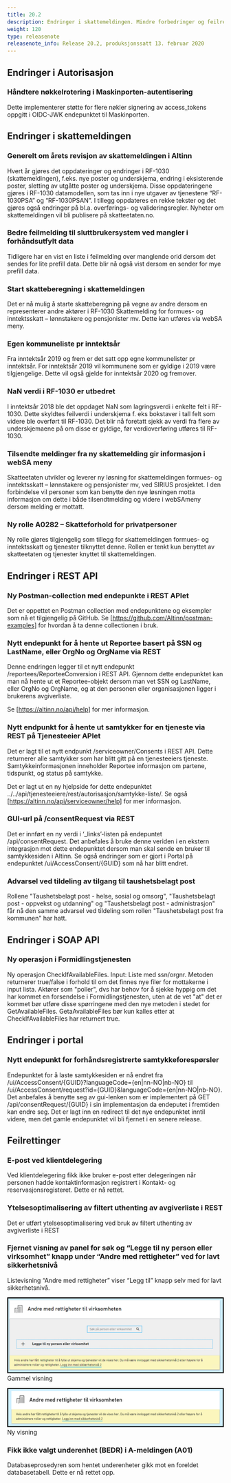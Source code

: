 ```yaml
---
title: 20.2
description: Endringer i skattemeldingen. Mindre forbedringer og feilrettinger
weight: 120
type: releasenote
releasenote_info: Release 20.2, produksjonssatt 13. februar 2020
---
```


## Endringer i Autorisasjon

### Håndtere nøkkelrotering i Maskinporten-autentisering

Dette implementerer støtte for flere nøkler signering av access_tokens oppgitt i OIDC-JWK endepunktet til Maskinporten.

## Endringer i skattemeldingen

### Generelt om årets revisjon av skattemeldingen i Altinn

Hvert år gjøres det oppdateringer og endringer i RF-1030 (skattemeldingen), f.eks. nye poster og underskjema, endring i eksisterende poster, sletting av utgåtte poster og underskjema. Disse oppdateringene gjøres i RF-1030 datamodellen, som tas inn i nye utgaver av tjenestene “RF-1030PSA” og “RF-1030PSAN”. I tillegg oppdateres en rekke tekster og det gjøres også endringer på bl.a. overførings- og valideringsregler. Nyheter om skattemeldingen vil bli publisere på skatteetaten.no.

### Bedre feilmelding til sluttbrukersystem ved mangler i forhåndsutfylt data

Tidligere har en vist en liste i feilmelding over manglende orid dersom det sendes for lite prefill data. Dette blir nå også vist dersom en sender for mye prefill data.

### Start skatteberegning i skattemeldingen

Det er nå mulig å starte skatteberegning på vegne av andre dersom en representerer andre aktører i RF-1030 Skattemelding for formues- og inntektsskatt – lønnstakere og pensjonister mv. Dette kan utføres via webSA meny.

### Egen kommuneliste pr inntektsår

Fra inntektsår 2019 og frem er det satt opp egne kommunelister pr inntektsår. For inntektsår 2019 vil kommunene som er gyldige i 2019 være tilgjengelige. Dette vil også gjelde for inntektsår 2020 og fremover.

### NaN verdi i RF-1030 er utbedret

I inntektsår 2018 ble det oppdaget NaN som lagringsverdi i enkelte felt i RF-1030. Dette skyldtes feilverdi i underskjema f. eks bokstaver i tall felt som videre ble overført til RF-1030. Det blir nå foretatt sjekk av verdi fra flere av underskjemaene på om disse er gyldige, før verdioverføring utføres til RF-1030.

### Tilsendte meldinger fra ny skattemelding gir informasjon i webSA meny

Skatteetaten utvikler og leverer ny løsning for skattemeldingen formues- og inntektsskatt – lønnstakere og pensjonister mv, ved SIRIUS prosjektet. I den forbindelse vil personer som kan benytte den nye løsningen motta informasjon om dette i både tilsendtmelding og videre i webSAmeny dersom melding er mottatt.

### Ny rolle A0282 – Skatteforhold for privatpersoner

Ny rolle gjøres tilgjengelig som tillegg for skattemeldingen formues- og inntektsskatt og tjenester tilknyttet denne. Rollen er tenkt kun benyttet av skatteetaten og tjenester knyttet til skattemeldingen.

## Endringer i REST API

### Ny Postman-collection med endepunkte i REST APIet

Det er oppettet en Postman collection med endepunktene og eksempler som nå et tilgjengelig på GitHub. Se [https://github.com/Altinn/postman-examples] for hvordan å ta denne collectionen i bruk.

### Nytt endepunkt for å hente ut Reportee basert på SSN og LastName, eller OrgNo og OrgName via REST

Denne endringen legger til et nytt endepunkt /reportees/ReporteeConversion i REST API. Gjennom dette endepunktet kan man nå hente ut et Reportee-objekt dersom man vet SSN og LastName, eller OrgNo og OrgName, og at den personen eller organisasjonen ligger i brukerens avgiverliste.

Se [https://altinn.no/api/help] for mer informasjon.

### Nytt endpunkt for å hente ut samtykker for en tjeneste via REST på Tjenesteeier APIet

Det er lagt til et nytt endpunkt /serviceowner/Consents i REST API. Dette returnerer alle samtykker som har blitt gitt på en tjenesteeiers tjeneste. Samtykkeinformasjonen inneholder Reportee informasjon om partene, tidspunkt, og status på samtykke.

Det er lagt ut en ny hjelpside for dette endepunktet ../../api/tjenesteeiere/rest/autorisasjon/samtykke-liste/. Se også [https://altinn.no/api/serviceowner/help] for mer informasjon.

### GUI-url på /consentRequest via REST

Det er innført en ny verdi i ‘_links’-listen på endepuntet /api/consentRequest. Det anbefales å bruke denne veriden i en ekstern integrasjon mot dette endepunktet dersom man skal sende en bruker til samtykkesiden i Altinn. Se også endringer som er gjort i Portal på endepunktet /ui/AccessConsent/{GUID} som nå har blitt endret.

### Advarsel ved tildeling av tilgang til taushetsbelagt post

Rollene "Taushetsbelagt post - helse, sosial og omsorg", "Taushetsbelagt post - oppvekst og utdanning" og "Taushetsbelagt post - administrasjon" får nå den samme advarsel ved tildeling som rollen "Taushetsbelagt post fra kommunen" har hatt.

## Endringer i SOAP API

### Ny operasjon i Formidlingstjenesten

Ny operasjon CheckIfAvailableFiles. Input: Liste med ssn/orgnr. Metoden returnerer true/false i forhold til om det finnes nye filer for mottakerne i input lista. Aktører som "poller", dvs har behov for å sjekke hyppig om det har kommet en forsendelse i Formidlingstjenesten, uten at de vet "at" det er kommet bør utføre disse spørringene med den nye metoden i stedet for GetAvailableFiles. GetaAvailableFiles bør kun kalles etter at CheckIfAvailableFiles har returnert true.

## Endringer i portal

### Nytt endepunkt for forhåndsregistrerte samtykkeforespørsler

Endepunktet for å laste samtykkesiden er nå endret fra /ui/AccessConsent/{GUID}?languageCode={en|nn-NO|nb-NO} til /ui/AccessConsent/request?id={GUID}&languageCode={en|nn-NO|nb-NO}. Det anbefales å benytte seg av gui-lenken som er implementert på GET /api/consentRequest/{GUID} i sin implementasjon da endeputet i fremtiden kan endre seg. Det er lagt inn en redirect til det nye endepunktet inntil videre, men det gamle endepunktet vil bli fjernet i en senere release.

## Feilrettinger

### E-post ved klientdelegering

Ved klientdelegering fikk ikke bruker e-post etter delegeringen når personen hadde kontaktinformasjon registrert i Kontakt- og reservasjonsregisteret. Dette er nå rettet.

### Ytelsesoptimalisering av filtert uthenting av avgiverliste i REST

Det er utført ytelsesoptimalisering ved bruk av filtert uthenting av avgiverliste i REST

### Fjernet visning av panel for søk og “Legge til ny person eller virksomhet” knapp under “Andre med rettigheter” ved for lavt sikkerhetsnivå

Listevisning “Andre med rettigheter” viser “Legg til” knapp selv med for lavt sikkerhetsnivå.

![Gammel visning](AndreMedRettigheterGammel.png "Gammel visning")
 Gammel visning

![Gammel visning](AndreMedRettigheterNy.png "Ny visning")
Ny visning

### Fikk ikke valgt underenhet (BEDR) i A-meldingen (A01)

Databaseprosedyren som hentet underenheter gikk mot en foreldet databasetabell. Dette er nå rettet opp.
